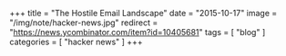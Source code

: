 +++
title = "The Hostile Email Landscape"
date = "2015-10-17"
image = "/img/note/hacker-news.jpg"
redirect = "https://news.ycombinator.com/item?id=10405681"
tags = [ "blog" ]
categories = [ "hacker news" ]
+++

